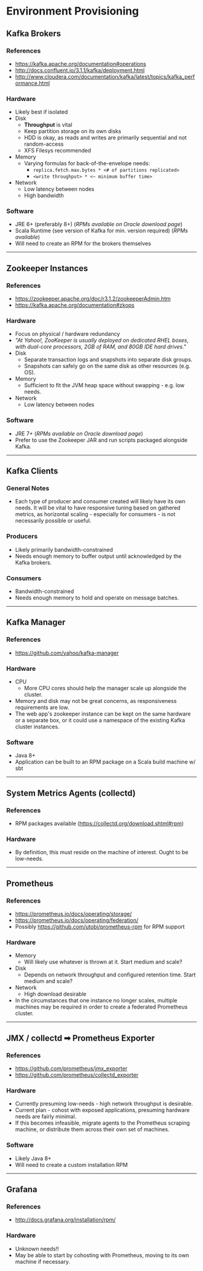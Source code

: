 # Environment Provisioning #

## Kafka Brokers ##

### References ###
* https://kafka.apache.org/documentation#operations
* http://docs.confluent.io/3.1.1/kafka/deployment.html
* http://www.cloudera.com/documentation/kafka/latest/topics/kafka_performance.html

### Hardware ###
* Likely best if isolated
* Disk
  * **Throughput** is vital
  * Keep partition storage on its own disks
  * HDD is okay, as reads and writes are primarily sequential and not random-access
  * XFS Filesys recommended
* Memory
  * Varying formulas for back-of-the-envelope needs:
    * `replica.fetch.max.bytes * <# of partitions replicated>`
    * `<write throughput> * <~ minimum buffer time>`
* Network
   * Low latency between nodes
   * High bandwidth

### Software ###
* JRE 6+ (preferably 8+) (_RPMs available on Oracle download page_)
* Scala Runtime (see version of Kafka for min. version required) (_RPMs available_)
* Will need to create an RPM for the brokers themselves

-----

## Zookeeper Instances ##

### References ###
* https://zookeeper.apache.org/doc/r3.1.2/zookeeperAdmin.htm
* https://kafka.apache.org/documentation#zkops

### Hardware ###
* Focus on physical / hardware redundancy
* _"At Yahoo!, ZooKeeper is usually deployed on dedicated RHEL boxes, with dual-core processors, 2GB of RAM, and 80GB IDE hard drives."_
* Disk
  * Separate transaction logs and snapshots into separate disk groups.
  * Snapshots can safely go on the same disk as other resources (e.g. OS).
* Memory
  * Sufficient to fit the JVM heap space without swapping - e.g. low needs.
* Network
  * Low latency between nodes

### Software ###
* JRE 7+ (_RPMs available on Oracle download page_)
* Prefer to use the Zookeeper JAR and run scripts packaged alongside Kafka.

-----

## Kafka Clients ##

### General Notes ###
* Each type of producer and consumer created will likely have its own needs. It will be vital to have responsive tuning based on gathered metrics, as horizontal scaling - especially for consumers - is not necessarily possible or useful.

### Producers ###
* Likely primarily bandwidth-constrained
* Needs enough memory to buffer output until acknowledged by the Kafka brokers.

### Consumers ###
* Bandwidth-constrained
* Needs enough memory to hold and operate on message batches.

-----

## Kafka Manager ##

### References ###
* https://github.com/yahoo/kafka-manager

### Hardware ###
* CPU
  * More CPU cores should help the manager scale up alongside the cluster.
* Memory and disk may not be great concerns, as responsiveness requirements are low.
* The web app's zookeeper instance can be kept on the same hardware or a separate box, or it could use a namespace of the existing Kafka cluster instances.

### Software ###
* Java 8+
* Application can be built to an RPM package on a Scala build machine w/ sbt

------

## System Metrics Agents (collectd) ##

### References ###
* RPM packages available (https://collectd.org/download.shtml#rpm)

### Hardware ###
* By definition, this must reside on the machine of interest.  Ought to be low-needs.

-----

## Prometheus ##

### References ###
* https://prometheus.io/docs/operating/storage/
* https://prometheus.io/docs/operating/federation/
* Possibly https://github.com/utobi/prometheus-rpm for RPM support

### Hardware ###
* Memory
  * Will likely use whatever is thrown at it.  Start medium and scale?
* Disk
  * Depends on network throughput and configured retention time.  Start medium and scale?
* Network
  * High download desirable
* In the circumstances that one instance no longer scales, multiple machines may be required in order to create a federated Prometheus cluster.

-----

## JMX / collectd ➡ Prometheus Exporter ##

### References ###
* https://github.com/prometheus/jmx_exporter
* https://github.com/prometheus/collectd_exporter

### Hardware ###
* Currently presuming low-needs - high network throughput is desirable.
* Current plan - cohost with exposed applications, presuming hardware needs are fairly minimal.
* If this becomes infeasible, migrate agents to the Prometheus scraping machine, or distribute them across their own set of machines.

### Software ###
* Likely Java 8+
* Will need to create a custom installation RPM

-----

## Grafana ##

### References ###
* http://docs.grafana.org/installation/rpm/

### Hardware ###
* Unknown needs!!
* May be able to start by cohosting with Prometheus, moving to its own machine if necessary.

